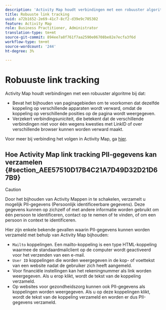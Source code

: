 ```yaml
---
description: 'Activity Map houdt verbindingen met een robuuster algoritme bij dat '
title: Robuuste link tracking
uuid: a72b1652-2e69-41c7-8cf2-d39e9c705302
feature: Activity Map
role: Business Practitioner, Administrator
translation-type: tm+mt
source-git-commit: 894ee7a8f761f7aa2590e06708be82e7ecfa3f6d
workflow-type: tm+mt
source-wordcount: '244'
ht-degree: 3%

---
```



# Robuuste link tracking

Activity Map houdt verbindingen met een robuuster algoritme bij dat:

* Bevat het bijhouden van paginagebieden om te voorkomen dat dezelfde koppeling op verschillende apparaten wordt verward, omdat de koppeling op verschillende posities op de pagina wordt weergegeven.
* Verzekert verbindingsuniciteit, die betekent dat de verschillende verbindingen niet voor één wegens kwesties met LinkID of over verschillende browser kunnen worden verward maakt.

Voor meer bij verbinding het volgen in Activity Map, ga [hier](/help/analyze/activity-map/activitymap-link-tracking/activitymap-link-tracking-methodology.md).

## Hoe Activity Map link tracking PII-gegevens kan verzamelen {#section_AEE57510D17B4C21A7D49D32D21D67B9}

>[!CAUTION]
>
>Door het bijhouden van Activity Mappen in te schakelen, verzamelt u mogelijk PII-gegevens (Persoonlijk identificeerbare gegevens). Deze gegevens kunnen op zichzelf of met andere informatie worden gebruikt om één persoon te identificeren, contact op te nemen of te vinden, of om een persoon in context te identificeren.

Hier zijn enkele bekende gevallen waarin PII-gegevens kunnen worden verzameld met behulp van Activity Map bijhouden:

* `Mailto` koppelingen. Een mailto-koppeling is een type HTML-koppeling waarmee de standaardmailclient op de computer wordt geactiveerd voor het verzenden van een e-mail.
* `User ID` koppelingen die worden weergegeven in de kop- of voettekst van een website nadat de gebruiker zich heeft aangemeld.
* Voor financiële instellingen kan het rekeningnummer als link worden weergegeven. Als u erop klikt, wordt de tekst van de koppeling verzameld.
* Op websites voor gezondheidszorg kunnen ook PII-gegevens als koppelingen worden weergegeven. Als u op deze koppelingen klikt, wordt de tekst van de koppeling verzameld en worden er dus PII-gegevens verzameld.
